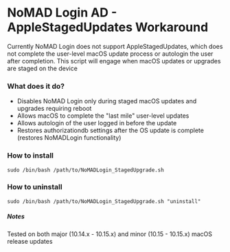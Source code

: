 # NoMAD Login AD - AppleStagedUpdates Workaround

Currently NoMAD Login does not support AppleStagedUpdates, which does not complete the user-level macOS update process or autologin the user after completion.
This script will engage when macOS updates or upgrades are staged on the device

### What does it do?
- Disables NoMAD Login only during staged macOS updates and upgrades requiring reboot
- Allows macOS to complete the "last mile" user-level updates
- Allows autologin of the user logged in before the update
- Restores authorizationdb settings after the OS update is complete (restores NoMADLogin functionality)

### How to install

`sudo /bin/bash /path/to/NoMADLogin_StagedUpgrade.sh`

### How to uninstall

`sudo /bin/bash /path/to/NoMADLogin_StagedUpgrade.sh "uninstall"`

##### Notes
Tested on both major (10.14.x - 10.15.x) and minor (10.15 - 10.15.x) macOS release updates
